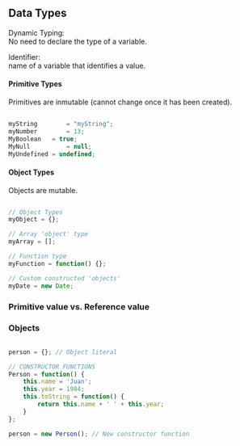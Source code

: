 ## Data Types

Dynamic Typing:  
No need to declare the type of a variable.  

Identifier:  
name of a variable that identifies a value.  


#### Primitive Types

Primitives are inmutable (cannot change once it has been created).

```js

myString 		= "myString";
myNumber		= 13;
MyBoolean 	= true;
MyNull 			= null;
MyUndefined = undefined;

```

#### Object Types

Objects are mutable.

```js

// Object Types
myObject = {};

// Array 'object' type
myArray = [];

// Function type
myFunction = function() {};

// Custom constructed 'objects'
myDate = new Date;

```

### Primitive value vs. Reference value

### Objects

```js

person = {}; // Object literal

// CONSTRUCTOR FUNCTIONS
Person = function() {
	this.name = 'Juan';
	this.year = 1984;
	this.toString = function() {
		return this.name + ' ' + this.year;
	}
};

person = new Person(); // New constructor function

```
